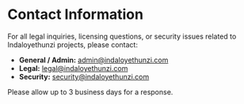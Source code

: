 # Contact Information

For all legal inquiries, licensing questions, or security issues related to Indaloyethunzi projects, please contact:

- **General / Admin:** admin@indaloyethunzi.com  
- **Legal:** legal@indaloyethunzi.com  
- **Security:** security@indaloyethunzi.com  

Please allow up to 3 business days for a response.